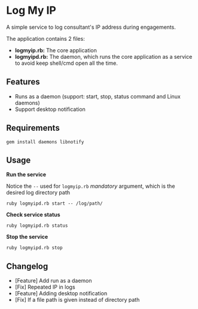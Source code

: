 # Log My IP
A simple service to log consultant's IP address during engagements. 

The application contains 2 files:

* **logmyip.rb:** The core application
* **logmyipd.rb:** The daemon, which runs the core application as a service to avoid keep shell/cmd open all the time.

## Features 

* Runs as a daemon (support: start, stop, status command and Linux daemons)
* Support desktop notification

## Requirements 

```
gem install daemons libnotify
```



## Usage

**Run the service**

Notice the `--` used for `logmyip.rb` *mandatory* argument, which is the desired log directory path

```
ruby logmyipd.rb start -- /log/path/
```



**Check service status**

```
ruby logmyipd.rb status
```



**Stop the service**

```
ruby logmyipd.rb stop
```



## Changelog

* [Feature] Add run as a daemon 
* [Fix] Repeated IP in logs 
* [Feature] Adding desktop notification 
* [Fix] If a file path is given instead of directory path